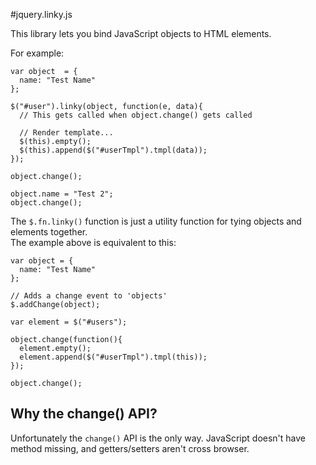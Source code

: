#jquery.linky.js

This library lets you bind JavaScript objects to HTML elements.

For example:

    var object  = {
      name: "Test Name"
    };
      
    $("#user").linky(object, function(e, data){
      // This gets called when object.change() gets called

      // Render template...
      $(this).empty();
      $(this).append($("#userTmpl").tmpl(data));  
    });

    object.change();
    
    object.name = "Test 2";
    object.change();
    

The `$.fn.linky()` function is just a utility function for tying objects and elements together.  
The example above is equivalent to this:

    var object = {
      name: "Test Name"
    };
    
    // Adds a change event to 'objects'
    $.addChange(object);
    
    var element = $("#users");
          
    object.change(function(){
      element.empty();
      element.append($("#userTmpl").tmpl(this));
    });
    
    object.change();
    
## Why the change() API?

Unfortunately the `change()` API is the only way. JavaScript doesn't have method missing, and getters/setters aren't cross browser.
